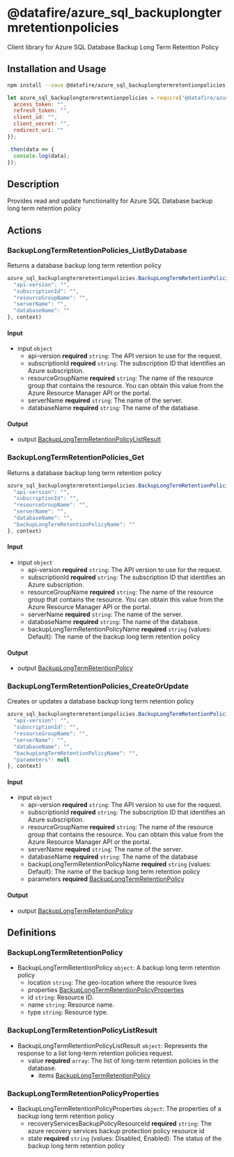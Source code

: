 # @datafire/azure_sql_backuplongtermretentionpolicies

Client library for Azure SQL Database Backup Long Term Retention Policy

## Installation and Usage
```bash
npm install --save @datafire/azure_sql_backuplongtermretentionpolicies
```
```js
let azure_sql_backuplongtermretentionpolicies = require('@datafire/azure_sql_backuplongtermretentionpolicies').create({
  access_token: "",
  refresh_token: "",
  client_id: "",
  client_secret: "",
  redirect_uri: ""
});

.then(data => {
  console.log(data);
});
```

## Description

Provides read and update functionality for Azure SQL Database backup long term retention policy

## Actions

### BackupLongTermRetentionPolicies_ListByDatabase
Returns a database backup long term retention policy


```js
azure_sql_backuplongtermretentionpolicies.BackupLongTermRetentionPolicies_ListByDatabase({
  "api-version": "",
  "subscriptionId": "",
  "resourceGroupName": "",
  "serverName": "",
  "databaseName": ""
}, context)
```

#### Input
* input `object`
  * api-version **required** `string`: The API version to use for the request.
  * subscriptionId **required** `string`: The subscription ID that identifies an Azure subscription.
  * resourceGroupName **required** `string`: The name of the resource group that contains the resource. You can obtain this value from the Azure Resource Manager API or the portal.
  * serverName **required** `string`: The name of the server.
  * databaseName **required** `string`: The name of the database.

#### Output
* output [BackupLongTermRetentionPolicyListResult](#backuplongtermretentionpolicylistresult)

### BackupLongTermRetentionPolicies_Get
Returns a database backup long term retention policy


```js
azure_sql_backuplongtermretentionpolicies.BackupLongTermRetentionPolicies_Get({
  "api-version": "",
  "subscriptionId": "",
  "resourceGroupName": "",
  "serverName": "",
  "databaseName": "",
  "backupLongTermRetentionPolicyName": ""
}, context)
```

#### Input
* input `object`
  * api-version **required** `string`: The API version to use for the request.
  * subscriptionId **required** `string`: The subscription ID that identifies an Azure subscription.
  * resourceGroupName **required** `string`: The name of the resource group that contains the resource. You can obtain this value from the Azure Resource Manager API or the portal.
  * serverName **required** `string`: The name of the server.
  * databaseName **required** `string`: The name of the database.
  * backupLongTermRetentionPolicyName **required** `string` (values: Default): The name of the backup long term retention policy

#### Output
* output [BackupLongTermRetentionPolicy](#backuplongtermretentionpolicy)

### BackupLongTermRetentionPolicies_CreateOrUpdate
Creates or updates a database backup long term retention policy


```js
azure_sql_backuplongtermretentionpolicies.BackupLongTermRetentionPolicies_CreateOrUpdate({
  "api-version": "",
  "subscriptionId": "",
  "resourceGroupName": "",
  "serverName": "",
  "databaseName": "",
  "backupLongTermRetentionPolicyName": "",
  "parameters": null
}, context)
```

#### Input
* input `object`
  * api-version **required** `string`: The API version to use for the request.
  * subscriptionId **required** `string`: The subscription ID that identifies an Azure subscription.
  * resourceGroupName **required** `string`: The name of the resource group that contains the resource. You can obtain this value from the Azure Resource Manager API or the portal.
  * serverName **required** `string`: The name of the server.
  * databaseName **required** `string`: The name of the database
  * backupLongTermRetentionPolicyName **required** `string` (values: Default): The name of the backup long term retention policy
  * parameters **required** [BackupLongTermRetentionPolicy](#backuplongtermretentionpolicy)

#### Output
* output [BackupLongTermRetentionPolicy](#backuplongtermretentionpolicy)



## Definitions

### BackupLongTermRetentionPolicy
* BackupLongTermRetentionPolicy `object`: A backup long term retention policy
  * location `string`: The geo-location where the resource lives
  * properties [BackupLongTermRetentionPolicyProperties](#backuplongtermretentionpolicyproperties)
  * id `string`: Resource ID.
  * name `string`: Resource name.
  * type `string`: Resource type.

### BackupLongTermRetentionPolicyListResult
* BackupLongTermRetentionPolicyListResult `object`: Represents the response to a list long-term retention policies request.
  * value **required** `array`: The list of long-term retention policies in the database.
    * items [BackupLongTermRetentionPolicy](#backuplongtermretentionpolicy)

### BackupLongTermRetentionPolicyProperties
* BackupLongTermRetentionPolicyProperties `object`: The properties of a backup long term retention policy
  * recoveryServicesBackupPolicyResourceId **required** `string`: The azure recovery services backup protection policy resource id
  * state **required** `string` (values: Disabled, Enabled): The status of the backup long term retention policy


